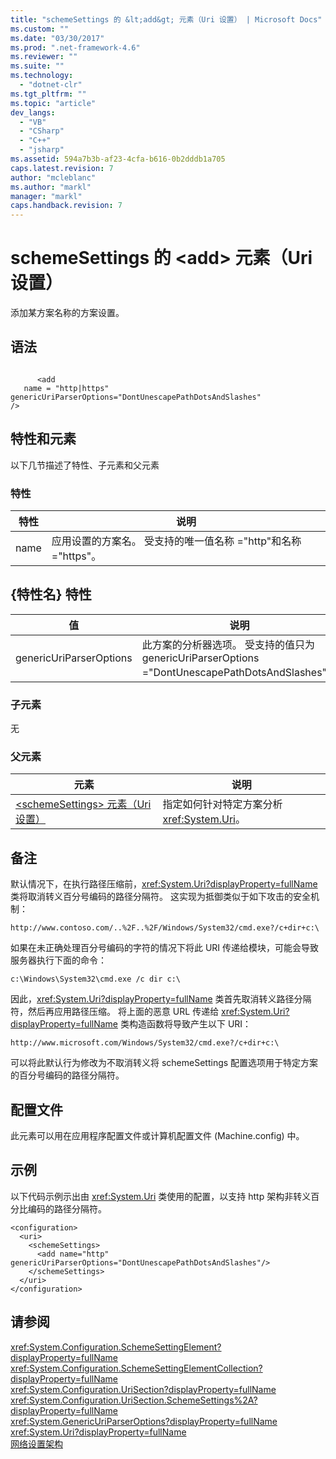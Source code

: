```yaml
---
title: "schemeSettings 的 &lt;add&gt; 元素（Uri 设置） | Microsoft Docs"
ms.custom: ""
ms.date: "03/30/2017"
ms.prod: ".net-framework-4.6"
ms.reviewer: ""
ms.suite: ""
ms.technology: 
  - "dotnet-clr"
ms.tgt_pltfrm: ""
ms.topic: "article"
dev_langs: 
  - "VB"
  - "CSharp"
  - "C++"
  - "jsharp"
ms.assetid: 594a7b3b-af23-4cfa-b616-0b2dddb1a705
caps.latest.revision: 7
author: "mcleblanc"
ms.author: "markl"
manager: "markl"
caps.handback.revision: 7
---
```

# schemeSettings 的 &lt;add&gt; 元素（Uri 设置）
添加某方案名称的方案设置。  
  
## 语法  
  
```  
  
      <add   
   name = "http|https" genericUriParserOptions="DontUnescapePathDotsAndSlashes"  
/>  
```  
  
## 特性和元素  
 以下几节描述了特性、子元素和父元素  
  
### 特性  
  
|特性|说明|  
|--------|--------|  
|name|应用设置的方案名。  受支持的唯一值名称 \="http"和名称 \="https"。|  
  
## {特性名} 特性  
  
|值|说明|  
|-------|--------|  
|genericUriParserOptions|此方案的分析器选项。  受支持的值只为 genericUriParserOptions \="DontUnescapePathDotsAndSlashes"。|  
  
### 子元素  
 无  
  
### 父元素  
  
|元素|说明|  
|--------|--------|  
|[\<schemeSettings\> 元素（Uri 设置）](../../../../../docs/framework/configure-apps/file-schema/network/schemesettings-element-uri-settings.md)|指定如何针对特定方案分析 <xref:System.Uri>。|  
  
## 备注  
 默认情况下，在执行路径压缩前，<xref:System.Uri?displayProperty=fullName> 类将取消转义百分号编码的路径分隔符。  这实现为抵御类似于如下攻击的安全机制：  
  
 `http://www.contoso.com/..%2F..%2F/Windows/System32/cmd.exe?/c+dir+c:\`  
  
 如果在未正确处理百分号编码的字符的情况下将此 URI 传递给模块，可能会导致服务器执行下面的命令：  
  
 `c:\Windows\System32\cmd.exe /c dir c:\`  
  
 因此，<xref:System.Uri?displayProperty=fullName> 类首先取消转义路径分隔符，然后再应用路径压缩。  将上面的恶意 URL 传递给 <xref:System.Uri?displayProperty=fullName> 类构造函数将导致产生以下 URI：  
  
 `http://www.microsoft.com/Windows/System32/cmd.exe?/c+dir+c:\`  
  
 可以将此默认行为修改为不取消转义将 schemeSettings 配置选项用于特定方案的百分号编码的路径分隔符。  
  
## 配置文件  
 此元素可以用在应用程序配置文件或计算机配置文件 \(Machine.config\) 中。  
  
## 示例  
 以下代码示例示出由 <xref:System.Uri> 类使用的配置，以支持 http 架构非转义百分比编码的路径分隔符。  
  
```  
<configuration>  
  <uri>  
    <schemeSettings>  
      <add name="http" genericUriParserOptions="DontUnescapePathDotsAndSlashes"/>  
    </schemeSettings>  
  </uri>  
</configuration>  
```  
  
## 请参阅  
 <xref:System.Configuration.SchemeSettingElement?displayProperty=fullName>   
 <xref:System.Configuration.SchemeSettingElementCollection?displayProperty=fullName>   
 <xref:System.Configuration.UriSection?displayProperty=fullName>   
 <xref:System.Configuration.UriSection.SchemeSettings%2A?displayProperty=fullName>   
 <xref:System.GenericUriParserOptions?displayProperty=fullName>   
 <xref:System.Uri?displayProperty=fullName>   
 [网络设置架构](../../../../../docs/framework/configure-apps/file-schema/network/index.md)